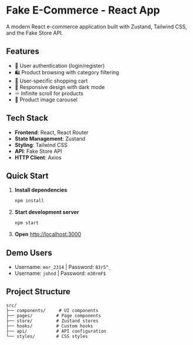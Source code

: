 # Fake E-Commerce - React App

A modern React e-commerce application built with Zustand, Tailwind CSS, and the Fake Store API.

## Features

- 🔐 User authentication (login/register)
- 🛍️ Product browsing with category filtering
- 🛒 User-specific shopping cart
- 📱 Responsive design with dark mode
- ♾️ Infinite scroll for products
- 🎠 Product image carousel

## Tech Stack

- **Frontend**: React, React Router
- **State Management**: Zustand
- **Styling**: Tailwind CSS
- **API**: Fake Store API
- **HTTP Client**: Axios

## Quick Start

1. **Install dependencies**

   ```bash
   npm install
   ```

2. **Start development server**

   ```bash
   npm start
   ```

3. **Open** [http://localhost:3000](http://localhost:3000)

## Demo Users

- Username: `mor_2314` | Password: `83r5^_`
- Username: `johnd` | Password: `m38rmF$`

## Project Structure

```
src/
├── components/     # UI components
├── pages/         # Page components
├── store/         # Zustand stores
├── hooks/         # Custom hooks
├── api/           # API configuration
└── styles/        # CSS styles
```
